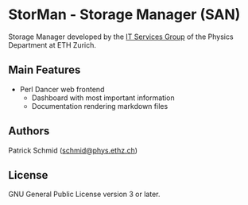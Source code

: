  StorMan - Storage Manager (SAN)
=================================

Storage Manager developed by the [IT Services Group](http://isg.phys.ethz.ch) of the Physics Department at ETH Zurich.


 Main Features
---------------

  * Perl Dancer web frontend
    * Dashboard with most important information
    * Documentation rendering markdown files


 Authors
---------

Patrick Schmid (schmid@phys.ethz.ch)


 License
---------

GNU General Public License version 3 or later.
